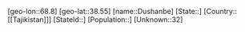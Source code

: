 ﻿---
location: [38.55,68.8]
type: City
tags:
- geo/City


SpocWebEntityId: 35957
isDeleted: false
confidential: public

---
[geo-lon::68.8]
[geo-lat::38.55]
[name::Dushanbe]
[State::]
[Country::[[Tajikistan]]]
[StateId::]
[Population::]
[Unknown::32]

